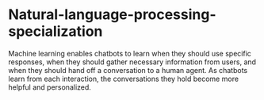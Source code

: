 # Natural-language-processing-specialization
Machine learning enables chatbots to learn when they should use specific responses, when they should gather necessary information from users, and when they should hand off a conversation to a human agent. As chatbots learn from each interaction, the conversations they hold become more helpful and personalized.
